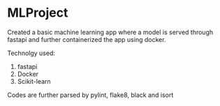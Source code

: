 # MLProject
Created a basic machine learning app where a model is served through fastapi and further containerized the app using docker.

Technolgy used:
1. fastapi
2. Docker
3. Scikit-learn

Codes are further parsed by pylint, flake8, black and isort
